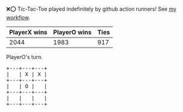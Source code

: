 :x::o: Tic-Tac-Toe played indefinitely by github action runners! See [my workflow](.github/workflows/play.yaml).

|PlayerX wins|PlayerO wins|Ties|
|-|-|-|
|2044|1983|917|

PlayerO's turn.

<pre>
+---+---+---+
|   | X | X |
+---+---+---+
|   | O |   |
+---+---+---+
|   |   |   |
+---+---+---+
</pre>